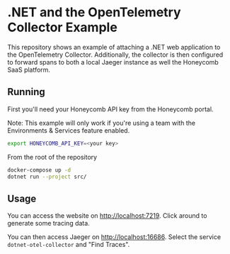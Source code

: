 # .NET and the OpenTelemetry Collector Example

This repository shows an example of attaching a .NET web application to the OpenTelemetry Collector. Additionally, the collector is then configured to forward spans to both a local Jaeger instance as well the Honeycomb SaaS platform.

## Running

First you'll need your Honeycomb API key from the Honeycomb portal.

Note: This example will only work if you're using a team with the Environments & Services feature enabled.

```bash
export HONEYCOMB_API_KEY=<your key>
```

From the root of the repository

```bash
docker-compose up -d
dotnet run --project src/
```

## Usage

You can access the website on [http://localhost:7219](http://localhost:7219). Click around to generate some tracing data.

You can then access Jaeger on [http://localhost:16686](http://localhost:16686/). Select the service `dotnet-otel-collector` and "Find Traces".
